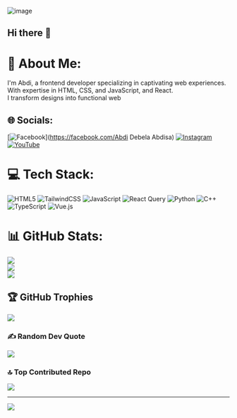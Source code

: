 ![image](https://github.com/user-attachments/assets/cecbb5ba-c7bc-4ee8-a3df-8ea0c833b6b6)



## Hi there 👋

# 💫 About Me:
I'm Abdi, a frontend developer specializing in captivating web experiences. <br>With expertise in HTML, CSS, and JavaScript, and React.<br>I transform designs into functional web


## 🌐 Socials:
[![Facebook](https://img.shields.io/badge/Facebook-%231877F2.svg?logo=Facebook&logoColor=white)](https://facebook.com/Abdi Debela Abdisa) [![Instagram](https://img.shields.io/badge/Instagram-%23E4405F.svg?logo=Instagram&logoColor=white)](https://instagram.com/@abdi.debela.12) [![YouTube](https://img.shields.io/badge/YouTube-%23FF0000.svg?logo=YouTube&logoColor=white)](https://youtube.com/@www.youtube.com/@abdiPoy) 

# 💻 Tech Stack:
![HTML5](https://img.shields.io/badge/html5-%23E34F26.svg?style=for-the-badge&logo=html5&logoColor=white) ![TailwindCSS](https://img.shields.io/badge/tailwindcss-%2338B2AC.svg?style=for-the-badge&logo=tailwind-css&logoColor=white) ![JavaScript](https://img.shields.io/badge/javascript-%23323330.svg?style=for-the-badge&logo=javascript&logoColor=%23F7DF1E) ![React Query](https://img.shields.io/badge/-React%20Query-FF4154?style=for-the-badge&logo=react%20query&logoColor=white) ![Python](https://img.shields.io/badge/python-3670A0?style=for-the-badge&logo=python&logoColor=ffdd54) ![C++](https://img.shields.io/badge/c++-%2300599C.svg?style=for-the-badge&logo=c%2B%2B&logoColor=white) ![TypeScript](https://img.shields.io/badge/typescript-%23007ACC.svg?style=for-the-badge&logo=typescript&logoColor=white) ![Vue.js](https://img.shields.io/badge/vue.js-%2335495e.svg?style=for-the-badge&logo=vuedotjs&logoColor=%234FC08D)
# 📊 GitHub Stats:
![](https://github-readme-stats.vercel.app/api?username=Abdi0947&theme=dark&hide_border=false&include_all_commits=false&count_private=false)<br/>
![](https://github-readme-streak-stats.herokuapp.com/?user=Abdi0947&theme=dark&hide_border=false)<br/>
![](https://github-readme-stats.vercel.app/api/top-langs/?username=Abdi0947&theme=dark&hide_border=false&include_all_commits=false&count_private=false&layout=compact)

## 🏆 GitHub Trophies
![](https://github-profile-trophy.vercel.app/?username=Abdi0947&theme=algolia&no-frame=false&no-bg=false&margin-w=4)

### ✍️ Random Dev Quote
![](https://quotes-github-readme.vercel.app/api?type=horizontal&theme=radical)

### 🔝 Top Contributed Repo
![](https://github-contributor-stats.vercel.app/api?username=Abdi0947&limit=5&theme=radical&combine_all_yearly_contributions=true)

---
[![](https://visitcount.itsvg.in/api?id=Abdi0947&icon=4&color=0)](https://visitcount.itsvg.in)

<!-- Proudly created with GPRM ( https://gprm.itsvg.in ) -->
